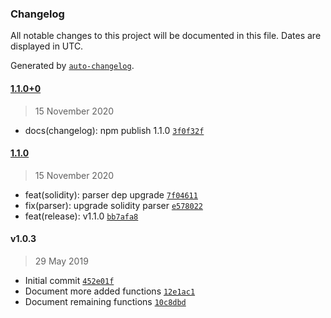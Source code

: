 ### Changelog

All notable changes to this project will be documented in this file. Dates are displayed in UTC.

Generated by [`auto-changelog`](https://github.com/CookPete/auto-changelog).

#### [1.1.0+0](https://github.com/sambacha/transpiler-solidity/compare/1.1.0...1.1.0+0)

> 15 November 2020

- docs(changelog): npm publish 1.1.0 [`3f0f32f`](https://github.com/sambacha/transpiler-solidity/commit/3f0f32f78c74af2d60ff8caa8b7f0b0a99d9bf47)

#### [1.1.0](https://github.com/sambacha/transpiler-solidity/compare/v1.0.3...1.1.0)

> 15 November 2020

- feat(solidity): parser dep upgrade [`7f04611`](https://github.com/sambacha/transpiler-solidity/commit/7f04611408e4771bc2432989596ac46db8687dd7)
- fix(parser): upgrade solidity parser [`e578022`](https://github.com/sambacha/transpiler-solidity/commit/e5780228ec52fd847729bf100902e047f200756e)
- feat(release): v1.1.0 [`bb7afa8`](https://github.com/sambacha/transpiler-solidity/commit/bb7afa8be09e86e06aa05934c6f388e99138859b)

#### v1.0.3

> 29 May 2019

- Initial commit [`452e01f`](https://github.com/sambacha/transpiler-solidity/commit/452e01fdab68b60e4cd728cd9d33eef77b30994f)
- Document more added functions [`12e1ac1`](https://github.com/sambacha/transpiler-solidity/commit/12e1ac174761f1ab79af6f4fce0802d66299e957)
- Document remaining functions [`10c8dbd`](https://github.com/sambacha/transpiler-solidity/commit/10c8dbd2b9e6175ece190c6e96443de2535bb92d)
